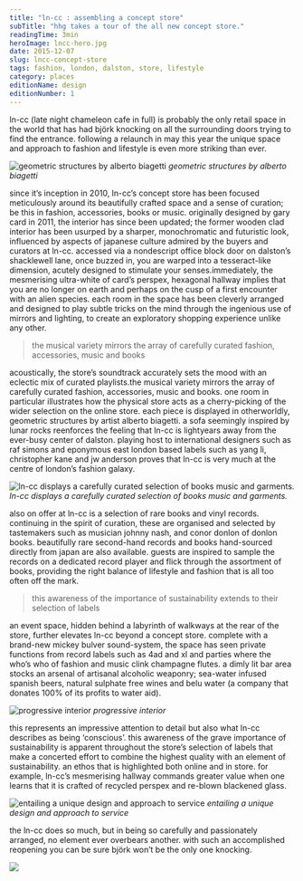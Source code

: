 ```yaml
---
title: "ln-cc : assembling a concept store"
subTitle: "hhg takes a tour of the all new concept store."
readingTime: 3min
heroImage: lncc-hero.jpg
date: 2015-12-07
slug: lncc-concept-store
tags: fashion, london, dalston, store, lifestyle
category: places
editionName: design
editionNumber: 1
---
```


ln-cc (late night chameleon cafe in full) is probably the only retail space in the world that has had björk knocking on all the surrounding doors trying to find the entrance. following a relaunch in may this year the unique space and approach to fashion and lifestyle is even more striking than ever.

![geometric structures by alberto biagetti](collage-structures.jpg)
*geometric structures by alberto biagetti*

since it’s inception in 2010, ln-cc’s concept store has been focused meticulously around its beautifully crafted space and a sense of curation; be this in fashion, accessories, books or music. originally designed by gary card in 2011, the interior has since been updated; the former wooden clad interior has been usurped by a sharper, monochromatic and futuristic look, influenced by aspects of japanese culture admired by the buyers and curators at ln-cc. accessed via a nondescript office block door on dalston’s shacklewell lane, once buzzed in, you are warped into a tesseract-like dimension, acutely designed to stimulate your senses.immediately, the mesmerising ultra-white of card’s perspex, hexagonal hallway implies that you are no longer on earth and perhaps on the cusp of a first encounter with an alien species. each room in the space has been cleverly arranged and designed to play subtle tricks on the mind through the ingenious use of mirrors and lighting, to create an exploratory shopping experience unlike any other.

>the musical variety mirrors the array of carefully curated fashion, accessories, music and books

acoustically, the store’s soundtrack accurately sets the mood with an eclectic mix of curated playlists.the musical variety mirrors the array of carefully curated fashion, accessories, music and books. one room in particular illustrates how the physical store acts as a cherry-picking of the wider selection on the online store. each piece is displayed in otherworldly, geometric structures by artist alberto biagetti. a sofa seemingly inspired by lunar rocks reenforces the feeling that ln-cc is lightyears away from the ever-busy center of dalston. playing host to international designers such as raf simons and eponymous east london based labels such as yang li, christopher kane and jw anderson proves that ln-cc is very much at the centre of london’s fashion galaxy.

![ln-cc displays a carefully curated selection of books music and garments.](curation-collage.jpg)
*ln-cc displays a carefully curated selection of books music and garments.*

also on offer at ln-cc is a selection of rare books and vinyl records. continuing in the spirit of curation, these are organised and selected by tastemakers such as musician johnny nash, and conor donlon of donlon books. beautifully rare second-hand records and books hand-sourced directly from japan are also available. guests are inspired to sample the records on a dedicated record player and flick through the assortment of books, providing the right balance of lifestyle and fashion that is all too often off the mark.

>this awareness of the importance of sustainability extends to their selection of labels

an event space, hidden behind a labyrinth of walkways at the rear of the store, further elevates ln-cc beyond a concept store. complete with a brand-new mickey bulver sound-system, the space has seen private functions from record labels such as 4ad and xl and parties where the who’s who of fashion and music clink champagne flutes. a dimly lit bar area stocks an arsenal of artisanal alcoholic weaponry; sea-water infused spanish beers, natural sulphate free wines and belu water (a company that donates 100% of its profits to water aid).

![progressive interior](hallway-lncc.jpg)
*progressive interior*

this represents an impressive attention to detail but also what ln-cc describes as being ‘conscious’. this awareness of the grave importance of sustainability is apparent throughout the store’s selection of labels that make a concerted effort to combine the highest quality with an element of sustainability. an ethos that is highlighted both online and in store. for example, ln-cc’s mesmerising hallway commands greater value when one learns that it is crafted of recycled perspex and re-blown blackened glass.

![entailing a unique design and approach to service](service.jpg)
*entailing a unique design and approach to service*

the ln-cc does so much, but in being so carefully and passionately arranged, no element ever overbears another. with such an accomplished reopening you can be sure björk won’t be the only one knocking.

![](lncc-footer.jpg)
